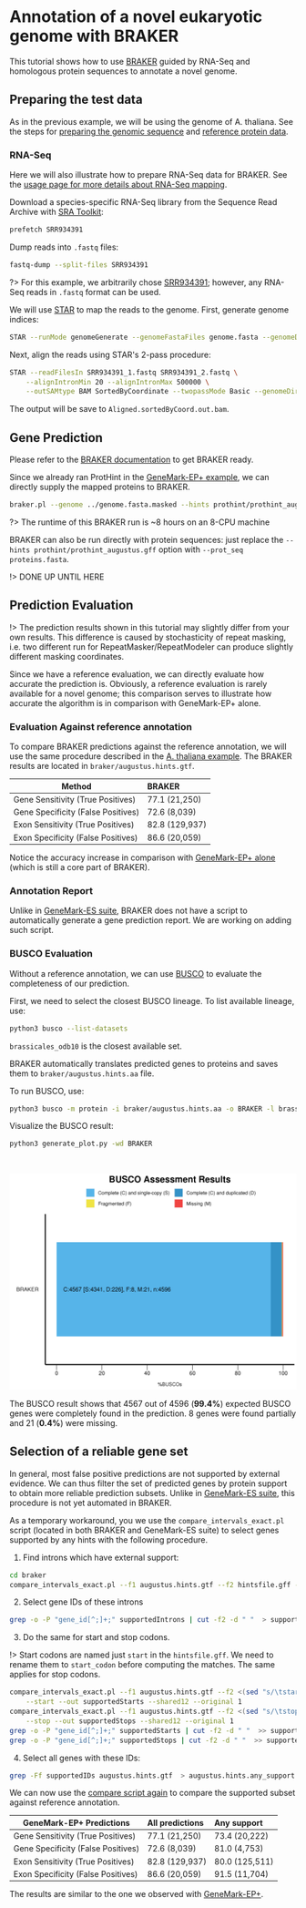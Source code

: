 # Annotation of a novel eukaryotic genome with BRAKER

This tutorial shows how to use [BRAKER](usage/braker.md) guided by RNA-Seq and homologous protein sequences to annotate a novel genome.

## Preparing the test data

As in the previous example, we will be using the genome of A. thaliana. See the steps for [preparing the genomic sequence](examples/novel_genome?id=preparing-the-test-data) and [reference protein data](examples/novel_genome?id=downloading-cross-species-proteins).

### RNA-Seq

Here we will also illustrate how to prepare RNA-Seq data for BRAKER. See the [usage page for more details about RNA-Seq mapping](usage/preparing_rna).

Download a species-specific RNA-Seq library from the Sequence Read Archive with [SRA Toolkit](https://github.com/ncbi/sra-tools):

```bash
prefetch SRR934391
```

Dump reads into `.fastq` files:

```bash
fastq-dump --split-files SRR934391
```

?> For this example, we arbitrarily chose [SRR934391](https://www.ncbi.nlm.nih.gov/sra/?term=SRR934391); however, any RNA-Seq reads in `.fastq` format can be used.

We will use [STAR](https://github.com/alexdobin/STAR) to map the reads to the genome. First, generate genome indices:

```bash
STAR --runMode genomeGenerate --genomeFastaFiles genome.fasta --genomeDir db
```

Next, align the reads using STAR's 2-pass procedure:

```bash
STAR --readFilesIn SRR934391_1.fastq SRR934391_2.fastq \
    --alignIntronMin 20 --alignIntronMax 500000 \
    --outSAMtype BAM SortedByCoordinate --twopassMode Basic --genomeDir db
```

The output will be save to `Aligned.sortedByCoord.out.bam`.

## Gene Prediction

Please refer to the [BRAKER documentation](https://github.com/Gaius-Augustus/BRAKER) to get BRAKER ready.

Since we already ran ProtHint in the [GeneMark-EP+ example](examples/novel_genome?id=predicting-genes-with-genemark-ep), we can directly supply the mapped proteins to BRAKER.

```bash
braker.pl --genome ../genome.fasta.masked --hints prothint/prothint_augustus.gff --bam Aligned.sortedByCoord.out.bam --etpmode --softmasking --cores 16
```

?> The runtime of this BRAKER run is \~8 hours on an 8-CPU machine

BRAKER can also be run directly with protein sequences: just replace the `--hints prothint/prothint_augustus.gff` option with `--prot_seq proteins.fasta`.


!> DONE UP UNTIL HERE

## Prediction Evaluation

!> The prediction results shown in this tutorial may slightly differ from your own results. This difference is caused by stochasticity of repeat masking, i.e. two different run for RepeatMasker/RepeatModeler can produce slightly different masking coordinates.

Since we have a reference evaluation, we can directly evaluate how accurate the prediction is. Obviously, a reference evaluation is rarely available for a novel genome; this comparison serves to illustrate how accurate the algorithm is in comparison with GeneMark-EP+ alone.

### Evaluation Against reference annotation

To compare BRAKER predictions against the reference annotation, we will use the same procedure described in the [A. thaliana example](examples/novel_genome?id=evaluation-against-reference-annotation). The BRAKER results are located in `braker/augustus.hints.gtf`.


| Method                             | BRAKER          |
|------------------------------------|:----------------|
| Gene Sensitivity (True Positives)  | 77.1 (21,250)   |
| Gene Specificity (False Positives) | 72.6 (8,039)    |
| Exon Sensitivity (True Positives)  | 82.8 (129,937)  |
| Exon Specificity (False Positives) | 86.6 (20,059)   |

Notice the accuracy increase in comparison with [GeneMark-EP+ alone](examples/novel_genome?id=evaluation-against-reference-annotation) (which is still a core part of BRAKER).

### Annotation Report

Unlike in [GeneMark-ES suite](output/evaluation?id=prediction-report), BRAKER does not have a script to automatically generate a gene prediction report. We are working on adding such script.

### BUSCO Evaluation

Without a reference annotation, we can use [BUSCO](evaluation?id=busco-evaluation) to evaluate the completeness of our prediction.

First, we need to select the closest BUSCO lineage. To list available lineage, use:

```bash
python3 busco --list-datasets
```

`brassicales_odb10` is the closest available set.

BRAKER automatically translates predicted genes to proteins and saves them to `braker/augustus.hints.aa` file.

To run BUSCO, use:

```bash
python3 busco -m protein -i braker/augustus.hints.aa -o BRAKER -l brassicales_odb10 --cpu 8
```

Visualize the BUSCO result:

```bash
python3 generate_plot.py -wd BRAKER
```
<br>

![athal_braker_busco](busco/athal_braker.png ':size=700') 

The BUSCO result shows that 4567 out of 4596 (**99.4%**) expected BUSCO genes were completely found in the prediction. 8 genes were found partially and 21 (**0.4%**) were missing. 

## Selection of a reliable gene set

In general, most false positive predictions are not supported by external evidence. We can thus filter the set of predicted genes by protein support to obtain more reliable prediction subsets. Unlike in [GeneMark-ES suite](output/reliable_subset.md), this procedure is not yet automated in BRAKER.

As a temporary workaround, you we use the `compare_intervals_exact.pl` script (located in both BRAKER and GeneMark-ES suite) to select genes supported by any hints with the following procedure.

1. Find introns which have external support:

```bash
cd braker
compare_intervals_exact.pl --f1 augustus.hints.gtf --f2 hintsfile.gff --intron --out supportedIntrons --shared12 --original 2
```

2. Select gene IDs of these introns

```bash
grep -o -P "gene_id[^;]+;" supportedIntrons | cut -f2 -d " "  > supportedIDs
```

3. Do the same for start and stop codons. 

!> Start codons are named just `start` in the `hintsfile.gff`. We need to rename them to `start_codon` before computing the matches. The same applies for stop codons.

```bash
compare_intervals_exact.pl --f1 augustus.hints.gtf --f2 <(sed "s/\tstart\t/\tstart_codon\t/" hintsfile.gff) \
    --start --out supportedStarts --shared12 --original 1
compare_intervals_exact.pl --f1 augustus.hints.gtf --f2 <(sed "s/\tstop\t/\tstop_codon\t/" hintsfile.gff) \
    --stop --out supportedStops --shared12 --original 1
grep -o -P "gene_id[^;]+;" supportedStarts | cut -f2 -d " "  >> supportedIDs
grep -o -P "gene_id[^;]+;" supportedStops | cut -f2 -d " "  >> supportedIDs
```

4. Select all genes with these IDs:

```bash
grep -Ff supportedIDs augustus.hints.gtf  > augustus.hints.any_support.gtf
```

We can now use the [compare script again](examples/novel_genome?id=evaluation-against-reference-annotation) to compare the supported subset against reference annotation.

| GeneMark-EP+ Predictions           | All predictions | Any support            |
|------------------------------------|:----------------|:-----------------------|
| Gene Sensitivity (True Positives)  | 77.1 (21,250)   | 73.4 (20,222)          |
| Gene Specificity (False Positives) | 72.6 (8,039)    | 81.0 (4,753)           |
| Exon Sensitivity (True Positives)  | 82.8 (129,937)  | 80.0 (125,511)         |
| Exon Specificity (False Positives) | 86.6 (20,059)   | 91.5 (11,704)          |


The results are similar to the one we observed with [GeneMark-EP+](examples/novel_genome?id=selection-of-a-reliable-gene-set).
